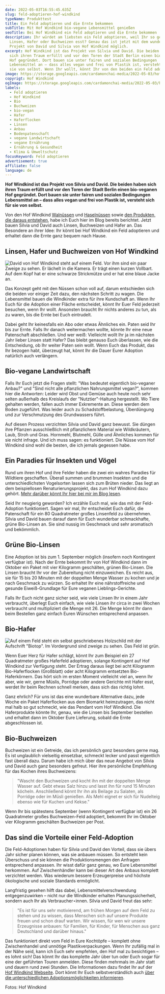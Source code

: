 ```yaml
---
date: 2022-05-03T16:55:45.635Z
slug: feld-adoptieren-hof-windkind
typeName: Produkttest
title: Ein Feld adoptieren und die Ernte bekommen
subTitle: Mit Hof Windkind bio-vegane Lebensmittel genießen
seoTitle: Bei Hof Windkind ein Feld adoptieren und die Ernte bekommen
description: Ihr würdet am liebsten ein Feld adoptieren, weil Ihr so gerne
  Linsen, Hafer oder Buchweizen esst? Genau das ist jetzt mit dem wunderbaren
  Projekt von David und Silvia von Hof Windkind möglich.
excerpt: Hof Windkind ist das Projekt von Silvia und David. Die beiden haben
  sich ihren Traum erfüllt und vor den Toren der Stadt Berlin einen bio-veganen
  Hof gegründet. Dort bauen sie unter fairen und sozialen Bedingungen
  Lebensmittel an – dass alles vegan und frei von Plastik ist, versteht sich für
  sie von selbst. Wenn Ihr wollt, könnt Ihr von den beiden ein Feld adoptieren.
image: https://storage.googleapis.com/cardamonchai-media/2022-05-03/hof-windkind-jpg-imagine-d8d8b8_807b6c_1024_768/640.webp
copyrigt: Hof Windkind
ogImage: https://storage.googleapis.com/cardamonchai-media/2022-05-03/hof-windkind-fb-jpg-imagine-d8d8b8_767262_1200_628/640.webp
labels:
  - Feld adoptieren
  - Hof Windkind
  - Bio
  - Buchweizen
  - bio-vegan
  - Hafer
  - Haferflocken
  - Linsen
  - Anbau
  - Bodenpatenschaft
  - vegane Landwirtschaft
  - vegane Ernährung
  - Ernährung & Gesundheit
  - Klima & Umweltschutz
focusKeyword: Feld adoptieren
advertisement: true
affiliate: false
language: de
---
```

**Hof Windkind ist das Projekt von Silvia und David. Die beiden haben sich ihren Traum erfüllt und vor den Toren der Stadt Berlin einen bio-veganen Hof gegründet. Dort bauen sie unter fairen und sozialen Bedingungen Lebensmittel an – dass alles vegan und frei von Plastik ist, versteht sich für sie von selbst.**

Von den Hof Windkind [Walnüssen](/2019/09/hof-windkind-walnuss-baum-adoptieren/) und [Haselnüssen](/2020/03/haselnuesse-hof-windkind/) sowie [den Produkten, die daraus entstehen](/2020/10/walnussoel-hof-windkind/), habe ich Euch hier im Blog bereits berichtet. Jetzt bauen Silvia und David auch Linsen, Buchweizen und Hafer an. Das Besondere an ihrer Idee: Ihr könnt bei Hof Windkind ein Feld adoptieren und erhaltet dann die Ernte ganz bequem nach Hause.

## Linsen, Hafer und Buchweizen von Hof Windkind

![David von Hof Windkind steht auf einem Feld. Vor ihm sind ein paar Zweige zu sehen. Er lächelt in die Kamera. Er trägt einen kurzen Vollbart. Auf dem Kopf hat er eine schwarze Strickmütze und er hat eine blaue Jacke an.](https://storage.googleapis.com/cardamonchai-media/2022-05-03/david-hof-windkind-jpg-imagine-f8f8f8_75706a_1024_768/640.webp "David auf Hof Windkind")

Das Konzept geht mit den Nüssen schon voll auf, darum entschieden sich die beiden vor einiger Zeit dazu, den nächsten Schritt zu wagen. Die Lebensmittel bauen die Windkinder extra für ihre Kundschaft an. Wenn Ihr Euch für die Adoption einer Fläche entscheidet, könnt Ihr Euer Feld jederzeit besuchen, wenn Ihr wollt. Ansonsten braucht Ihr nichts anderes zu tun, als zu waren, bis die Ernte bei Euch eintrudelt.

Dabei geht Ihr keinesfalls ein Abo oder etwas Ähnliches ein. Paten seid Ihr bis zur Ernte. Falls Ihr danach weitermachen wollte, könnte Ihr eine neue Patenschaft abschließen. Und wer weiß: Vielleicht wollt Ihr ja im nächsten Jahr lieber Linsen statt Hafer? Das bleibt genauso Euch überlassen, wie die Entscheidung, ob Ihr weiter Paten sein wollt. Wenn Euch das Produkt, das Ihr bezogen habt, überzeugt hat, könnt Ihr die Dauer Eurer Adoption natürlich auch verlängern.

## Bio-vegane Landwirtschaft

Falls Ihr Euch jetzt die Fragen stellt: "Was bedeutet eigentlich bio-veganer Anbau?" und "Sind nicht alle pflanzlichen Nahrungsmittel vegan?", kommen hier die Antworten: Leider wird Obst und Gemüse auch heute noch sehr selten außerhalb des Kreislaufs der "Nutztier"-Haltung hergestellt. Wo Tiere gehalten werden, fallen auch immer Exkremente an. Diese werden dem Boden zugeführt. Was leider auch zu Schadstoffbelastung, Überdüngung und zur Verschmutzung des Grundwassers führt.

Auf diesen Prozess verzichten Silvia und David ganz bewusst. Sie düngen ihre Pflanzen ausschließlich mit pflanzlichem Material wie Wildkräutern, Laub, Stroh und Gras. Hornmehl, Blutmehl, Gülle und Ähnliches kommen für sie nicht infrage. Und ich muss sagen: es funktioniert. Die Nüsse vom Hof Windkind sind wohl die besten, die ich jemals gegessen habe.

## Ein Paradies für Insekten und Vögel

Rund um ihren Hof und ihre Felder haben die zwei ein wahres Paradies für Wildtiere geschaffen. Überall summen und brummen Insekten und die unterschiedlichsten Vogelsorten lassen sich zum Brüten nieder. Das liegt an dem beispiellosen Renaturierungsprojekt, das zum Hof Windkind dazu gehört. [Mehr darüber könnt Ihr hier bei mir im Blog lesen](/2021/04/bodenpatenschaft-hof-windkind/).

Seid Ihr neugierig geworden? Ich erzähle Euch mal, wie das mit der Feld-Adoption funktioniert. Sagen wir mal, Ihr entscheidet Euch dafür, die Patenschaft für ein 80 Quadratmeter großes Linsenfeld zu übernehmen. Silvia und David bauen darauf dann für Euch wunderbar schmackhafte, grüne Bio-Linsen an. Sie sind nussig im Geschmack und sehr aromatisch und bekömmlich.

## Grüne Bio-Linsen

Eine Adoption ist bis zum 1. September möglich (insofern noch Kontingent verfügbar ist). Nach der Ernte bekommt Ihr von Hof Windkind dann im Oktober ein Paket mit vier Kilogramm geschälten, grünen Bio-Linsen. Die Linsen braucht Ihr vor der Zubereitung nicht einzuweichen. Es reicht aus, sie für 15 bis 20 Minuten mit der doppelten Menge Wasser zu kochen und je nach Geschmack zu würzen. So erhaltet Ihr eine nährstoffreiche und gesunde Eiweiß-Grundlage für Eure veganen Lieblings-Gerichte.

Falls Ihr Euch nicht ganz sicher seid, wie viele Linsen Ihr in einem Jahr verbraucht, überlegt Euch einfach, wie viele Linsen ihr circa in zwei Wochen verbraucht und multipliziert die Menge mit 26. Die Menge könnt Ihr dann beim Bestellen ganz einfach Euren Wünschen entsprechend anpassen.

## Bio-Hafer

![Auf einem Feld steht ein selbst geschriebenes Holzschild mit der Aufschrift \"Biotop\". Im Vordergrund sind zweige zu sehen. Das Feld ist grün.](https://storage.googleapis.com/cardamonchai-media/2022-05-03/biotop-hof-windkind-jpg-imagine-183808_838c52_1024_768/640.webp "Das Biotop von Hof Windkind")

Wenn Euer Herz für Hafer schlägt, könnt Ihr zum Beispiel ein 27 Quadratmeter großes Haferfeld adoptieren, solange Kontingent auf Hof Windkind zur Verfügung steht. Der Ertrag daraus liegt bei acht Kilogramm Bio-Haferflocken (Großblatt) oder acht Kilogramm entsetzten Bio-Haferkörnern. Das hört sich im ersten Moment vielleicht viel an, wenn Ihr aber, wie wir, gerne Müslis, Porridge oder andere Gerichte mit Hafer esst, werdet Ihr beim Rechnen schnell merken, dass sich das richtig lohnt. 

Ganz ehrlich? Für uns ist das eine wunderbare Alternative dazu, jede Woche ein Paket Haferflocken aus dem Biomarkt heimzutragen, das nicht mal halb so gut schmeckt, wie das Pendant vom Hof Windkind. Die Haferprodukte könnte Ihr, genau, wie die Linsen bis September bestellen und erhaltet dann im Oktober Eure Lieferung, sobald die Ernte abgeschlossen ist.

## Bio-Buchweizen

Buchweizen ist ein Getreide, das ich persönlich ganz besonders gerne mag. Es ist unglaublich vielseitig einsetzbar, schmeckt lecker und passt eigentlich fast überall dazu. Darum habe ich mich über das neue Angebot von Silvia und David auch ganz besonders gefreut. Hier ihre persönliche Empfehlung für das Kochen ihres Buchweizens:

> "Wascht den Buchweizen und kocht ihn mit der doppelten Menge Wasser auf. Gebt etwas Salz hinzu und lasst ihn für rund 15 Minuten köcheln. Anschließend könnt Ihr ihn als Beilage zu Salaten, als Porridge oder im Müsli genießen. Als Mehl eignet er sich für Nudelteig ebenso wie für Kuchen und Kekse."

Wenn Ihr bis spätestens September (wenn Kontingent verfügbar ist) ein 26 Quadratmeter großes Buchweizen-Feld adoptiert, bekommt Ihr im Oktober vier Kilogramm geschälten Buchweizen per Post.

## Das sind die Vorteile einer Feld-Adoption

Die Feld-Adoptionen haben für Silvia und David den Vorteil, dass sie übers Jahr sicher planen können, was sie anbauen müssen. So entsteht kein Überschuss und sie können die Produktionsmengen den Anfragen entsprechend anpassen. Ihr wisst dafür ganz genau, wo Eure Lebensmittel herkommen. Auf Zwischenhändler kann bei dieser Art des Anbaus komplett verzichtet werden. Was wiederum bessere Erzeugerpreise und höchste ökologische und soziale Standards ermöglicht.

Langfristig gesehen hilft das dabei, Lebensmittelverschwendung entgegenzuwirken – nicht nur die Windkinder erhalten Planungssicherheit, sondern auch Ihr als Verbraucher⋆innen. Silvia und David freut das sehr:

> "Es ist für uns sehr motivierend, am frühen Morgen auf dem Feld zu stehen und zu wissen, dass Menschen sich auf unsere Produkte freuen und schon drauf warten. Wir wissen, für wen wir unsere Erzeugnisse anbauen: für Familien, für Kinder, für Menschen aus ganz Deutschland und darüber hinaus."

Das funktioniert direkt vom Feld in Eure Kochtöpfe – komplett ohne Zwischenhandel und unnötige Plastikverpackungen. Wenn Ihr zufällig mal in der Nähe seid, kann ich Euch sehr empfehlen, den Hof mal zu besichtigen – es lohnt sich!  Das könnt Ihr das komplette Jahr über tun oder Euch sogar für eine der geführten Touren anmelden. Diese finden mehrmals im Jahr statt und dauern rund zwei Stunden. Die Informationen dazu findet Ihr auf der [Hof Windkind Webseite](https://www.hofwindkind.com/info/termine.html). Dort könnt Ihr Euch selbstverständlich auch [über die unterschiedlichen Adoptionsmöglichkeiten informieren](https://www.hofwindkind.com/info/alle-produkte.html).

Fotos: Hof Windkind